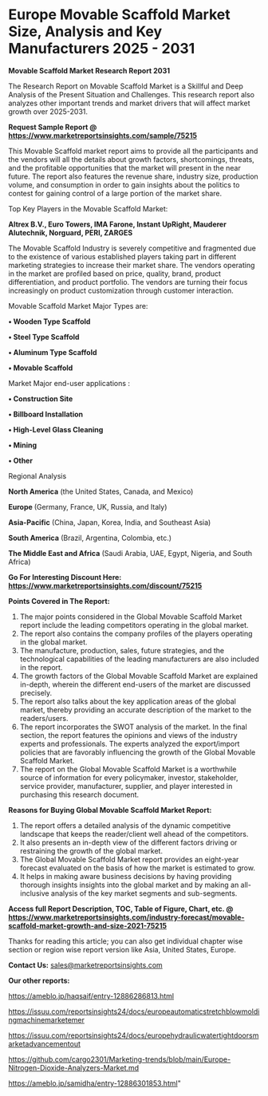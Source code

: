 # Europe Movable Scaffold Market Size, Analysis and Key Manufacturers 2025 - 2031

<strong>Movable Scaffold Market Research Report 2031</strong>

The Research Report on Movable Scaffold Market is a Skillful and Deep Analysis of the Present Situation and Challenges. This research report also analyzes other important trends and market drivers that will affect market growth over 2025-2031.

<strong>Request Sample Report @ <a href=https://www.marketreportsinsights.com/sample/75215>https://www.marketreportsinsights.com/sample/75215</a></strong>

This Movable Scaffold market report aims to provide all the participants and the vendors will all the details about growth factors, shortcomings, threats, and the profitable opportunities that the market will present in the near future. The report also features the revenue share, industry size, production volume, and consumption in order to gain insights about the politics to contest for gaining control of a large portion of the market share.

Top Key Players in the Movable Scaffold Market:

<strong>Altrex B.V., Euro Towers, IMA Farone, Instant UpRight, Mauderer Alutechnik, Norguard, PERI, ZARGES</strong>

The Movable Scaffold Industry is severely competitive and fragmented due to the existence of various established players taking part in different marketing strategies to increase their market share. The vendors operating in the market are profiled based on price, quality, brand, product differentiation, and product portfolio. The vendors are turning their focus increasingly on product customization through customer interaction.

Movable Scaffold Market Major Types are:

<strong>• Wooden Type Scaffold

• Steel Type Scaffold

• Aluminum Type Scaffold

• Movable Scaffold</strong>

Market Major end-user applications :

<strong>• Construction Site

• Billboard Installation

• High-Level Glass Cleaning

• Mining

• Other</strong>

Regional Analysis

</u><strong><b>North America</b></strong> (the United States, Canada, and Mexico)

<strong><b>Europe </b></strong>(Germany, France, UK, Russia, and Italy)

<strong><b>Asia-Pacific</b></strong> (China, Japan, Korea, India, and Southeast Asia)

<strong><b>South America</b></strong> (Brazil, Argentina, Colombia, etc.)

<strong><b>The Middle East and Africa</b></strong> (Saudi Arabia, UAE, Egypt, Nigeria, and South Africa)

<strong>Go For Interesting Discount Here: <a href=https://www.marketreportsinsights.com/discount/75215>https://www.marketreportsinsights.com/discount/75215</a></strong>

<strong>Points Covered in The Report:</strong>
<ol>
  <li>The major points considered in the Global Movable Scaffold Market report include the leading competitors operating in the global market.</li>
  <li>The report also contains the company profiles of the players operating in the global market.</li>
  <li>The manufacture, production, sales, future strategies, and the technological capabilities of the leading manufacturers are also included in the report.</li>
  <li>The growth factors of the Global Movable Scaffold Market are explained in-depth, wherein the different end-users of the market are discussed precisely.</li>
  <li>The report also talks about the key application areas of the global market, thereby providing an accurate description of the market to the readers/users.</li>
  <li>The report incorporates the SWOT analysis of the market. In the final section, the report features the opinions and views of the industry experts and professionals. The experts analyzed the export/import policies that are favorably influencing the growth of the Global Movable Scaffold Market.</li>
  <li>The report on the Global Movable Scaffold Market is a worthwhile source of information for every policymaker, investor, stakeholder, service provider, manufacturer, supplier, and player interested in purchasing this research document.</li>
</ol>
<strong>Reasons for Buying Global Movable Scaffold Market Report:</strong>

<ol>
  <li>The report offers a detailed analysis of the dynamic competitive landscape that keeps the reader/client well ahead of the competitors.</li>
  <li>It also presents an in-depth view of the different factors driving or restraining the growth of the global market.</li>
  <li>The Global Movable Scaffold Market report provides an eight-year forecast evaluated on the basis of how the market is estimated to grow.</li>
  <li>It helps in making aware business decisions by having providing thorough insights insights into the global market and by making an all-inclusive analysis of the key market segments and sub-segments.</li>
</ol>
<strong>Access full Report Description, TOC, Table of Figure, Chart, etc. @ <a href=https://www.marketreportsinsights.com/industry-forecast/movable-scaffold-market-growth-and-size-2021-75215>https://www.marketreportsinsights.com/industry-forecast/movable-scaffold-market-growth-and-size-2021-75215</a></strong>


Thanks for reading this article; you can also get individual chapter wise section or region wise report version like Asia, United States, Europe.

<strong>Contact Us:</strong>
sales@marketreportsinsights.com

<strong>Our other reports:</strong>

<a href=https://ameblo.jp/haqsaif/entry-12886286813.html>https://ameblo.jp/haqsaif/entry-12886286813.html</a>

<a href=https://issuu.com/reportsinsights24/docs/europeautomaticstretchblowmoldingmachinemarketemer>https://issuu.com/reportsinsights24/docs/europeautomaticstretchblowmoldingmachinemarketemer</a>

<a href=https://issuu.com/reportsinsights24/docs/europehydraulicwatertightdoorsmarketadvancementout>https://issuu.com/reportsinsights24/docs/europehydraulicwatertightdoorsmarketadvancementout</a>

<a href=https://github.com/cargo2301/Marketing-trends/blob/main/Europe-Nitrogen-Dioxide-Analyzers-Market.md>https://github.com/cargo2301/Marketing-trends/blob/main/Europe-Nitrogen-Dioxide-Analyzers-Market.md</a>

<a href=https://ameblo.jp/samidha/entry-12886301853.html>https://ameblo.jp/samidha/entry-12886301853.html</a>"
